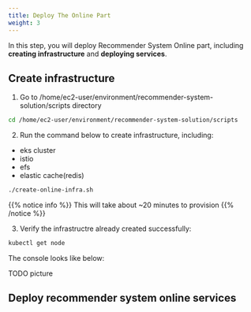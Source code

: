 ```yaml
---
title: Deploy The Online Part
weight: 3
---
```


In this step, you will deploy Recommender System Online part, including **creating infrastructure** and **deploying services**.

## Create infrastructure
1. Go to /home/ec2-user/environment/recommender-system-solution/scripts directory

```sh
cd /home/ec2-user/environment/recommender-system-solution/scripts
```

2. Run the command below to create infrastructure, including:
- eks cluster
- istio
- efs
- elastic cache(redis)

```sh
./create-online-infra.sh
```

{{% notice info %}}
This will take about ~20 minutes to provision
{{% /notice %}}

3. Verify the infrastructre already created successfully:

```sh
kubectl get node
```

The console looks like below:

TODO picture

## Deploy recommender system online services



